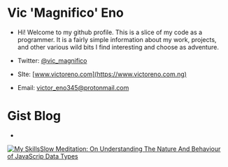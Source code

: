 # Vic 'Magnifico' Eno

- Hi! Welcome to my github profile. This is a slice of my code as a programmer. It is a fairly simple information about my work, projects, and other various wild bits I find interesting and choose as adventure.


- Twitter: [@vic_magnifico](https://www.twitter.com/vic_magnifico)
- SIte: [www.victoreno.com](https://www.victoreno.com.ng)
- Email: victor_eno345@protonmail.com

# Gist Blog

- 
[![My Skills](https://skillicons.dev/icons?i=js)](https://skillicons.dev)[Slow Meditation: On Understanding The Nature And Behaviour of JavaScrip Data Types](https://gist.github.com/victor-eno/18cc6a4352dd1e433ffa65f1ce178b7a)



<!---
victor-eno/victor-eno is a ✨ special ✨ repository because its `README.md` (this file) appears on your GitHub profile.
You can click the Preview link to take a look at your changes.
--->

